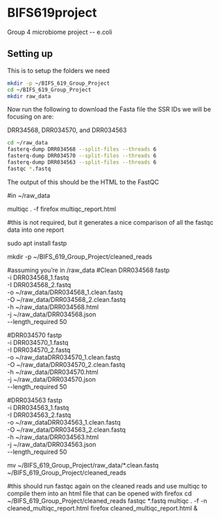 # BIFS619project

Group 4 microbiome project -- e.coli


## Setting up

This is to setup the folders we need

```bash
mkdir -p ~/BIFS_619_Group_Project
cd ~/BIFS_619_Group_Project
mkdir raw_data
```

Now run the following to download the Fasta file
the SSR IDs we will be focusing on are:

DRR34568, DRR034570, and DRR034563

```bash
cd ~/raw_data
fasterq-dump DRR034568 --split-files --threads 6
fasterq-dump DRR034570 --split-files --threads 6
fasterq-dump DRR034563 --split-files --threads 6
fastqc *.fastq
```

The output of this should be the HTML to the FastQC 

#in ~/raw_data

multiqc . -f 
firefox multiqc_report.html

#this is not required, but it generates a nice comparison of all the fastqc data into one report

sudo apt install fastp

mkdir -p ~/BIFS_619_Group_Project/cleaned_reads

#assuming you’re in /raw_data
#Clean DRR034568
fastp \
-i DRR034568_1.fastq \
-I DRR034568_2.fastq \
-o ~/raw_data/DRR034568_1.clean.fastq \
-O ~/raw_data/DRR034568_2.clean.fastq \
-h ~/raw_data/DRR034568.html \
 -j ~/raw_data/DRR034568.json \
      --length_required 50

#DRR034570
fastp \
  -i DRR034570_1.fastq \
  -I DRR034570_2.fastq \
  -o ~/raw_dataDRR034570_1.clean.fastq \
  -O ~/raw_data/DRR034570_2.clean.fastq \
  -h ~/raw_data/DRR034570.html \
  -j ~/raw_data/DRR034570.json \
  --length_required 50

#DRR034563
fastp \
  -i DRR034563_1.fastq \
  -I DRR034563_2.fastq \
  -o ~/raw_dataDRR034563_1.clean.fastq \
  -O ~/raw_data/DRR034563_2.clean.fastq \
  -h ~/raw_data/DRR034563.html \
  -j ~/raw_data/DRR034563.json \
  --length_required 50

mv ~/BIFS_619_Group_Project/raw_data/*.clean.fastq ~/BIFS_619_Group_Project/cleaned_reads

#this should run fastqc again on the cleaned reads and use multiqc to compile them into an html file that can be opened with firefox
cd ~/BIFS_619_Group_Project/cleaned_reads
fastqc *.fastq
multiqc . -f -n cleaned_multiqc_report.html
firefox cleaned_multiqc_report.html & 



